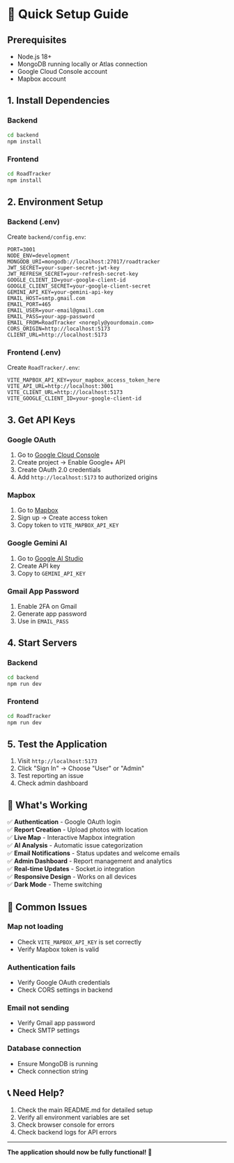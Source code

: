 # 🚀 Quick Setup Guide

## Prerequisites
- Node.js 18+
- MongoDB running locally or Atlas connection
- Google Cloud Console account
- Mapbox account

## 1. Install Dependencies

### Backend
```bash
cd backend
npm install
```

### Frontend
```bash
cd RoadTracker
npm install
```

## 2. Environment Setup

### Backend (.env)
Create `backend/config.env`:
```env
PORT=3001
NODE_ENV=development
MONGODB_URI=mongodb://localhost:27017/roadtracker
JWT_SECRET=your-super-secret-jwt-key
JWT_REFRESH_SECRET=your-refresh-secret-key
GOOGLE_CLIENT_ID=your-google-client-id
GOOGLE_CLIENT_SECRET=your-google-client-secret
GEMINI_API_KEY=your-gemini-api-key
EMAIL_HOST=smtp.gmail.com
EMAIL_PORT=465
EMAIL_USER=your-email@gmail.com
EMAIL_PASS=your-app-password
EMAIL_FROM=RoadTracker <noreply@yourdomain.com>
CORS_ORIGIN=http://localhost:5173
CLIENT_URL=http://localhost:5173
```

### Frontend (.env)
Create `RoadTracker/.env`:
```env
VITE_MAPBOX_API_KEY=your_mapbox_access_token_here
VITE_API_URL=http://localhost:3001
VITE_CLIENT_URL=http://localhost:5173
VITE_GOOGLE_CLIENT_ID=your-google-client-id
```

## 3. Get API Keys

### Google OAuth
1. Go to [Google Cloud Console](https://console.cloud.google.com/)
2. Create project → Enable Google+ API
3. Create OAuth 2.0 credentials
4. Add `http://localhost:5173` to authorized origins

### Mapbox
1. Go to [Mapbox](https://account.mapbox.com/access-tokens/)
2. Sign up → Create access token
3. Copy token to `VITE_MAPBOX_API_KEY`

### Google Gemini AI
1. Go to [Google AI Studio](https://makersuite.google.com/app/apikey)
2. Create API key
3. Copy to `GEMINI_API_KEY`

### Gmail App Password
1. Enable 2FA on Gmail
2. Generate app password
3. Use in `EMAIL_PASS`

## 4. Start Servers

### Backend
```bash
cd backend
npm run dev
```

### Frontend
```bash
cd RoadTracker
npm run dev
```

## 5. Test the Application

1. Visit `http://localhost:5173`
2. Click "Sign In" → Choose "User" or "Admin"
3. Test reporting an issue
4. Check admin dashboard

## 🎯 What's Working

✅ **Authentication** - Google OAuth login  
✅ **Report Creation** - Upload photos with location  
✅ **Live Map** - Interactive Mapbox integration  
✅ **AI Analysis** - Automatic issue categorization  
✅ **Email Notifications** - Status updates and welcome emails  
✅ **Admin Dashboard** - Report management and analytics  
✅ **Real-time Updates** - Socket.io integration  
✅ **Responsive Design** - Works on all devices  
✅ **Dark Mode** - Theme switching  

## 🚨 Common Issues

### Map not loading
- Check `VITE_MAPBOX_API_KEY` is set correctly
- Verify Mapbox token is valid

### Authentication fails
- Verify Google OAuth credentials
- Check CORS settings in backend

### Email not sending
- Verify Gmail app password
- Check SMTP settings

### Database connection
- Ensure MongoDB is running
- Check connection string

## 📞 Need Help?

1. Check the main README.md for detailed setup
2. Verify all environment variables are set
3. Check browser console for errors
4. Check backend logs for API errors

---

**The application should now be fully functional! 🎉** 